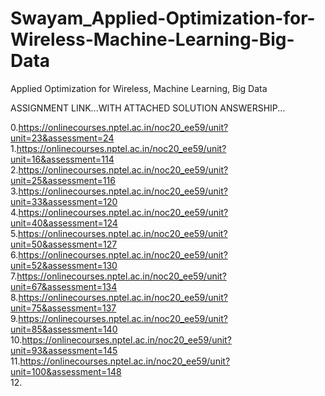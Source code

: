 # Swayam_Applied-Optimization-for-Wireless-Machine-Learning-Big-Data
Applied Optimization for Wireless, Machine Learning, Big Data


ASSIGNMENT LINK...WITH ATTACHED SOLUTION ANSWERSHIP...

0.https://onlinecourses.nptel.ac.in/noc20_ee59/unit?unit=23&assessment=24 <BR>
1.https://onlinecourses.nptel.ac.in/noc20_ee59/unit?unit=16&assessment=114<BR>
2.https://onlinecourses.nptel.ac.in/noc20_ee59/unit?unit=25&assessment=116<BR>
3.https://onlinecourses.nptel.ac.in/noc20_ee59/unit?unit=33&assessment=120<BR>
4.https://onlinecourses.nptel.ac.in/noc20_ee59/unit?unit=40&assessment=124<BR>
5.https://onlinecourses.nptel.ac.in/noc20_ee59/unit?unit=50&assessment=127<BR>
6.https://onlinecourses.nptel.ac.in/noc20_ee59/unit?unit=52&assessment=130<BR>
7.https://onlinecourses.nptel.ac.in/noc20_ee59/unit?unit=67&assessment=134<BR>
8.https://onlinecourses.nptel.ac.in/noc20_ee59/unit?unit=75&assessment=137<BR>
9.https://onlinecourses.nptel.ac.in/noc20_ee59/unit?unit=85&assessment=140<BR>
10.https://onlinecourses.nptel.ac.in/noc20_ee59/unit?unit=93&assessment=145<BR>
11.https://onlinecourses.nptel.ac.in/noc20_ee59/unit?unit=100&assessment=148<BR>
12.  <BR>
